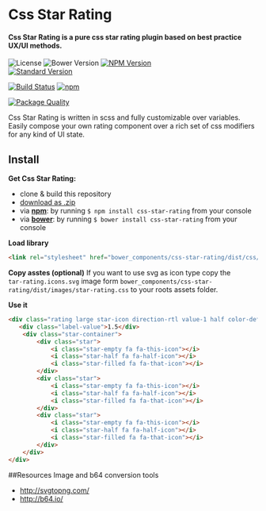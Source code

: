 # Css Star Rating
#### Css Star Rating is a pure css star rating plugin based on best practice UX/UI methods.  

![License](https://img.shields.io/npm/l/css-star-rating.svg) 
![Bower Version](https://img.shields.io/bower/v/css-star-rating.svg)
[![NPM Version](https://img.shields.io/npm/v/css-star-rating.svg)](https://www.npmjs.com/package/css-star-rating)  
[![Standard Version](https://img.shields.io/badge/release-standard%20version-brightgreen.svg)](https://github.com/BioPhoton/css-star-rating) 

[![Build Status](https://travis-ci.org/BioPhoton/css-star-rating.svg?branch=dev)](https://travis-ci.org/BioPhoton/css-star-rating)
[![npm](https://img.shields.io/npm/dt/css-star-rating.svg)](https://www.npmjs.com/package/css-star-rating)  

[![Package Quality](http://npm.packagequality.com/badge/css-star-rating.png)](http://packagequality.com/#?package=css-star-rating)  

Css Star Rating is written in scss and fully customizable over variables.  
Easily compose your own rating component over a rich set of css modifiers for any kind of UI state.  


## Install

**Get Css Star Rating:**
 - clone & build this repository
 - [download as .zip](https://github.com/BioPhoton/css-star-rating/releases)
 - via **[npm](https://www.npmjs.org/)**: by running `$ npm install css-star-rating` from your console
 - via **[bower](https://bower.io/)**: by running `$ bower install css-star-rating` from your console
 
**Load library**
```html
<link rel="stylesheet" href="bower_components/css-star-rating/dist/css/star-rating.css">
```

**Copy asstes (optional)**
If you want to use svg as icon type copy the  
```tar-rating.icons.svg``` image form ```bower_components/css-star-rating/dist/images/star-rating.css``` to your roots assets folder.

**Use it**
```html
<div class="rating large star-icon direction-rtl value-1 half color-default label-top">
   <div class="label-value">1.5</div>
    <div class="star-container">
        <div class="star">
            <i class="star-empty fa fa-this-icon"></i>
            <i class="star-half fa fa-half-icon"></i>
            <i class="star-filled fa fa-that-icon"></i>
        </div>
        <div class="star">
            <i class="star-empty fa fa-this-icon"></i>
            <i class="star-half fa fa-half-icon"></i>
            <i class="star-filled fa fa-that-icon"></i>
        </div>
        <div class="star">
            <i class="star-empty fa fa-this-icon"></i>
            <i class="star-half fa fa-half-icon"></i>
            <i class="star-filled fa fa-that-icon"></i>
        </div>
    </div>
</div>
```

##Resources 
Image and b64 conversion tools
- http://svgtopng.com/
- http://b64.io/